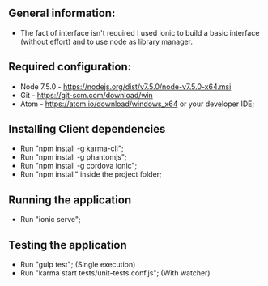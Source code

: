 ## General information: ##

* The fact of interface isn't required I used ionic to build a basic interface (without effort) and to use node as library manager.

## Required configuration: ##

* Node 7.5.0 - https://nodejs.org/dist/v7.5.0/node-v7.5.0-x64.msi
* Git - https://git-scm.com/download/win
* Atom - https://atom.io/download/windows_x64 or your developer IDE;

## Installing Client dependencies ##

* Run "npm install -g karma-cli";
* Run "npm install -g phantomjs";
* Run "npm install -g cordova ionic";
* Run "npm install" inside the project folder;

## Running the application ##

* Run "ionic serve";

## Testing the application ##

* Run "gulp test"; (Single execution)
* Run "karma start tests/unit-tests.conf.js"; (With watcher)
